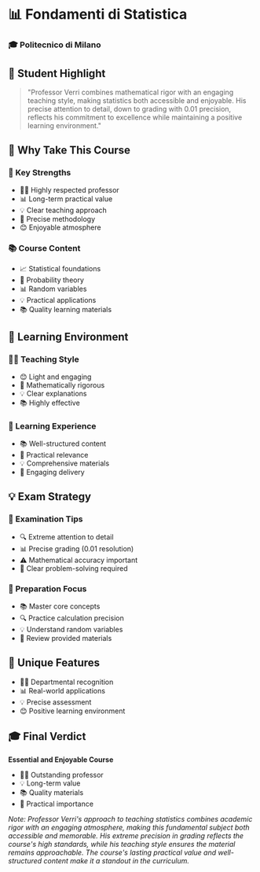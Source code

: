 # 📊 Fondamenti di Statistica
### 🎓 Politecnico di Milano

## 💫 Student Highlight
> "Professor Verri combines mathematical rigor with an engaging teaching style, making statistics both accessible and enjoyable. His precise attention to detail, down to grading with 0.01 precision, reflects his commitment to excellence while maintaining a positive learning environment."

## 🌟 Why Take This Course
### 💪 Key Strengths
- 👨‍🏫 Highly respected professor
- 📊 Long-term practical value
- 💡 Clear teaching approach
- 🎯 Precise methodology
- 😊 Enjoyable atmosphere

### 📚 Course Content
- 📈 Statistical foundations
- 🎲 Probability theory
- 📊 Random variables
- 💡 Practical applications
- 📚 Quality learning materials

## 👥 Learning Environment
### 👨‍🏫 Teaching Style
- 😊 Light and engaging
- 🎯 Mathematically rigorous
- 💡 Clear explanations
- 📚 Highly effective

### 📘 Learning Experience
- 📚 Well-structured content
- 🎯 Practical relevance
- 💡 Comprehensive materials
- 📝 Engaging delivery

## 💡 Exam Strategy
### 📝 Examination Tips
- 🔍 Extreme attention to detail
- 📊 Precise grading (0.01 resolution)
- ⚠️ Mathematical accuracy important
- 🎯 Clear problem-solving required

### 🎯 Preparation Focus
- 📚 Master core concepts
- 🔍 Practice calculation precision
- 💡 Understand random variables
- 📝 Review provided materials

## 🌟 Unique Features
- 👨‍🏫 Departmental recognition
- 📊 Real-world applications
- 💡 Precise assessment
- 😊 Positive learning environment

## 🎓 Final Verdict
**Essential and Enjoyable Course**
- 👨‍🏫 Outstanding professor
- 💡 Long-term value
- 📚 Quality materials
- 🎯 Practical importance

*Note: Professor Verri's approach to teaching statistics combines academic rigor with an engaging atmosphere, making this fundamental subject both accessible and memorable. His extreme precision in grading reflects the course's high standards, while his teaching style ensures the material remains approachable. The course's lasting practical value and well-structured content make it a standout in the curriculum.*